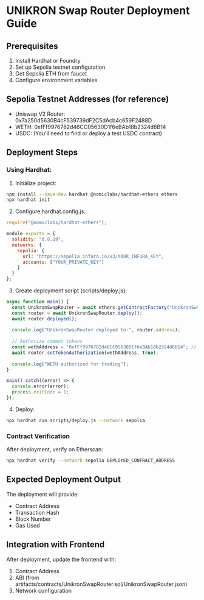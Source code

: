 
# UNIKRON Swap Router Deployment Guide

## Prerequisites
1. Install Hardhat or Foundry
2. Set up Sepolia testnet configuration
3. Get Sepolia ETH from faucet
4. Configure environment variables

## Sepolia Testnet Addresses (for reference)
- Uniswap V2 Router: 0x7a250d5630B4cF539739dF2C5dAcb4c659F2488D
- WETH: 0xfFf9976782d46CC05630D1f6eBAb18b2324d6B14
- USDC: (You'll need to find or deploy a test USDC contract)

## Deployment Steps

### Using Hardhat:

1. Initialize project:
```bash
npm install --save-dev hardhat @nomiclabs/hardhat-ethers ethers
npx hardhat init
```

2. Configure hardhat.config.js:
```javascript
require("@nomiclabs/hardhat-ethers");

module.exports = {
  solidity: "0.8.19",
  networks: {
    sepolia: {
      url: "https://sepolia.infura.io/v3/YOUR_INFURA_KEY",
      accounts: ["YOUR_PRIVATE_KEY"]
    }
  }
};
```

3. Create deployment script (scripts/deploy.js):
```javascript
async function main() {
  const UnikronSwapRouter = await ethers.getContractFactory("UnikronSwapRouter");
  const router = await UnikronSwapRouter.deploy();
  await router.deployed();
  
  console.log("UnikronSwapRouter deployed to:", router.address);
  
  // Authorize common tokens
  const wethAddress = "0xfFf9976782d46CC05630D1f6eBAb18b2324d6B14"; // Sepolia WETH
  await router.setTokenAuthorization(wethAddress, true);
  
  console.log("WETH authorized for trading");
}

main().catch((error) => {
  console.error(error);
  process.exitCode = 1;
});
```

4. Deploy:
```bash
npx hardhat run scripts/deploy.js --network sepolia
```

### Contract Verification
After deployment, verify on Etherscan:
```bash
npx hardhat verify --network sepolia DEPLOYED_CONTRACT_ADDRESS
```

## Expected Deployment Output
The deployment will provide:
- Contract Address
- Transaction Hash
- Block Number
- Gas Used

## Integration with Frontend
After deployment, update the frontend with:
1. Contract Address
2. ABI (from artifacts/contracts/UnikronSwapRouter.sol/UnikronSwapRouter.json)
3. Network configuration
